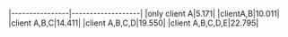 


|----------------|-------------------|
|only client A|5.171|
|clientA,B|10.011|
|client A,B,C|14.411|
|client A,B,C,D|19.550|
|client A,B,C,D,E|22.795|
